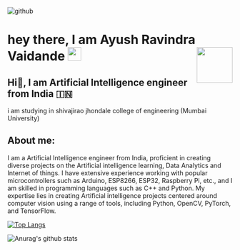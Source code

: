  ![github](https://img.shields.io/badge/GitHub-000000?style=for-the-badge&logo=GitHub&logoColor=white&align="right")
<h1>
  hey there, I am Ayush Ravindra Vaidande
  
  <img src="https://media.giphy.com/media/hvRJCLFzcasrR4ia7z/giphy.gif" width="30px"/>
  
  <img src="https://media.giphy.com/media/XO8RMtRaK73isIt0i2/giphy.gif" width="80" align="right"/>
</h1> 

## Hi👋, I am Artificial Intelligence engineer from India 🇮🇳   
 i am studying in shivajirao jhondale college of engineering (Mumbai University)
 
## About me:

I am a Artificial Intelligence engineer from India, proficient in creating diverse projects on the Artificial intelligence learning, Data Analytics and Internet of things. I have extensive experience working with popular microcontrollers such as Arduino, ESP8266, ESP32, Raspberry Pi, etc., and I am skilled in programming languages such as C++ and Python. My expertise lies in creating Artificial intelligence projects centered around computer vision using a range of tools, including Python, OpenCV, PyTorch, and TensorFlow.




[![Top Langs](https://github-readme-stats.vercel.app/api/top-langs/?username=THEIOTGUY&langs_count=8)](https://github.com/anuraghazra/github-readme-stats)


![Anurag's github stats](https://github-readme-stats.vercel.app/api?username=THEIOTGUY)
